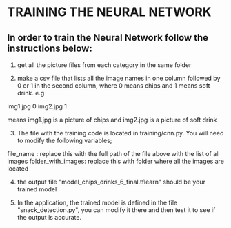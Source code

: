 # TRAINING THE NEURAL NETWORK

## In order to train the Neural Network follow the instructions below:


1. get all the picture files from each category in the same folder

2. make a csv file that lists all the image names in one column followed by 0 or 1 in the second column, where 0 means chips and 1 means soft drink. e.g

img1.jpg 0
img2.jpg 1

means img1.jpg is a picture of chips and img2.jpg is a picture of soft drink

3. The file with the training code is located in training/cnn.py. You will need to modify the following variables;

file_name : replace this with the full path of the file above with the list of all images
folder_with_images: replace this with folder where all the images are located

4. the output file "model_chips_drinks_6_final.tflearn" should be your trained model

5. In the application, the trained model is defined in the file "snack_detection.py", you can modify it there and then test it to see if the output is accurate.

